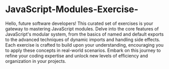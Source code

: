 # JavaScript-Modules-Exercise-

Hello, future software developers!  This curated set of exercises is your gateway to mastering JavaScript modules. Delve into the core features of JavaScript's modular system, from the basics of named and default exports to the advanced techniques of dynamic imports and handling side effects. Each exercise is crafted to build upon your understanding, encouraging you to apply these concepts in real-world scenarios. Embark on this journey to refine your coding expertise and unlock new levels of efficiency and organization in your projects.

